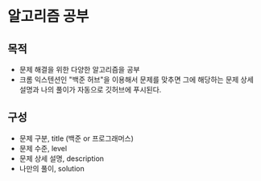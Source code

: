 # 알고리즘 공부

## 목적

- 문제 해결을 위한 다양한 알고리즘을 공부
- 크롬 익스텐션인 "백준 허브"을 이용해서 문제를 맞추면 그에 해당하는 문제 상세 설명과 나의 풀이가 자동으로 깃허브에 푸시된다.

## 구성

- 문제 구분, title (백준 or 프로그래머스)
- 문제 수준, level
- 문제 상세 설명, description
- 나만의 풀이, solution
